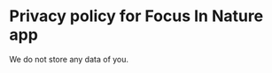 
<html>
<body>

<h1>Privacy policy for Focus In Nature app</h1>

<p>We do not store any data of you.</p>


</body>
</html>
